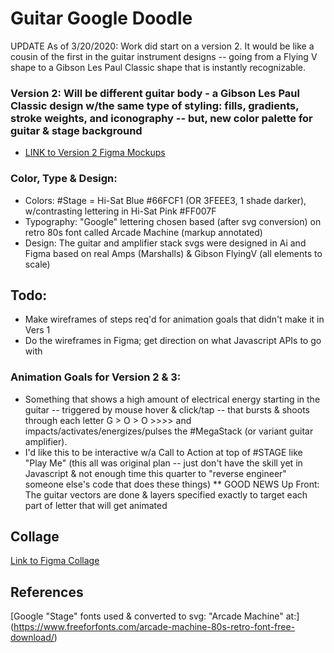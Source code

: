 # Guitar Google Doodle
UPDATE As of 3/20/2020: Work did start on a version 2. It would be like a cousin of the first in the guitar instrument designs -- going from a Flying V shape to a Gibson Les Paul Classic shape that is instantly recognizable. 

### Version 2: Will be different guitar body - a Gibson Les Paul Classic design w/the same type of styling: fills, gradients, stroke weights, and iconography -- but, new color palette for guitar & stage background
* [LINK to Version 2 Figma Mockups](https://www.figma.com/file/TIKf8NMcnowDKicYKsNfPq/Google-Doodle)

### Color, Type & Design:
* Colors: #Stage = Hi-Sat Blue #66FCF1 (OR 3FEEE3, 1 shade darker), w/contrasting lettering in Hi-Sat Pink #FF007F 
* Typography: "Google" lettering chosen based (after svg conversion) on retro 80s font called Arcade Machine (markup annotated)
* Design: The guitar and amplifier stack svgs were designed in Ai and Figma based on real Amps (Marshalls) & Gibson FlyingV (all elements to scale)

## Todo: 
* Make wireframes of steps req'd for animation goals that didn't make it in Vers 1
* Do the wireframes in Figma; get direction on what Javascript APIs to go with

### Animation Goals for Version 2 & 3:
* Something that shows a high amount of electrical energy starting in the guitar -- triggered by mouse hover & click/tap -- that bursts & shoots through each letter G > O > O >>>> and impacts/activates/energizes/pulses the #MegaStack (or variant guitar amplifier).
* I'd like this to be interactive w/a Call to Action at top of #STAGE like "Play Me" (this all was original plan -- just don't have the skill yet in Javascript & not enough time this quarter to "reverse engineer" someone else's code that does these things)
** GOOD NEWS Up Front: The guitar vectors are done & layers specified exactly to target each part of letter that will get animated

## Collage
[Link to Figma Collage](https://www.figma.com/file/TIKf8NMcnowDKicYKsNfPq/Google-Doodle?node-id=1%3A2)

## References

[Google "Stage" fonts used & converted to svg: "Arcade Machine" at:]
(https://www.freeforfonts.com/arcade-machine-80s-retro-font-free-download/)




